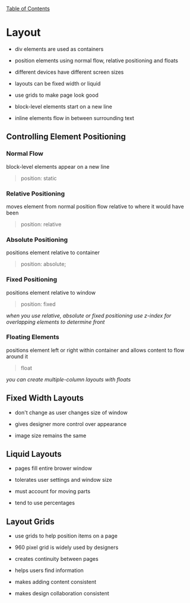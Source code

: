 [Table of Contents](https://peterjast.github.io/reading-notes/)

# **Layout**

* div elements are used as containers

* position elements using normal flow, relative positioning and floats

* different devices have different screen sizes

* layouts can be fixed width or liquid

* use grids to make page look good

* block-level elements start on a new line

* inline elements flow in between surrounding text

## Controlling Element Positioning

### Normal Flow

block-level elements appear on a new line

> position: static

### Relative Positioning

moves element from normal position flow relative to where it would have been

> position: relative

### Absolute Positioning

positions element relative to container

> position: absolute;

### Fixed Positioning

positions element relative to window

> position: fixed

*when you use relative, absolute or fixed positioning use z-index for overlapping elements to determine front*

### Floating Elements

positions element left or right within container and allows content to flow around it

> float

*you can create multiple-column layouts with floats*

## Fixed Width Layouts

* don't change as user changes size of window

* gives designer more control over appearance

* image size remains the same

## Liquid Layouts

* pages fill entire brower window

* tolerates user settings and window size

* must account for moving parts

* tend to use percentages

## Layout Grids

* use grids to help position items on a page

* 960 pixel grid is widely used by designers

* creates continuity between pages

* helps users find information

* makes adding content consistent

* makes design collaboration consistent
